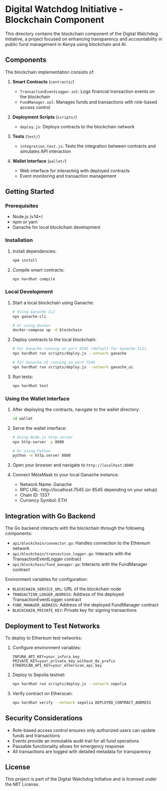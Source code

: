 # Digital Watchdog Initiative - Blockchain Component

This directory contains the blockchain component of the Digital Watchdog Initiative, a project focused on enhancing transparency and accountability in public fund management in Kenya using blockchain and AI.

## Components

The blockchain implementation consists of:

1. **Smart Contracts** (`contracts/`)
   - `TransactionEventLogger.sol`: Logs financial transaction events on the blockchain
   - `FundManager.sol`: Manages funds and transactions with role-based access control

2. **Deployment Scripts** (`scripts/`)
   - `deploy.js`: Deploys contracts to the blockchain network

3. **Tests** (`test/`)
   - `integration.test.js`: Tests the integration between contracts and simulates API interaction

4. **Wallet Interface** (`wallet/`)
   - Web interface for interacting with deployed contracts
   - Event monitoring and transaction management

## Getting Started

### Prerequisites

- Node.js (v14+)
- npm or yarn
- Ganache for local blockchain development

### Installation

1. Install dependencies:
   ```bash
   npm install
   ```

2. Compile smart contracts:
   ```bash
   npx hardhat compile
   ```

### Local Development

1. Start a local blockchain using Ganache:
   ```bash
   # Using Ganache CLI
   npx ganache-cli

   # Or using Docker
   docker-compose up -d blockchain
   ```

2. Deploy contracts to the local blockchain:
   ```bash
   # For Ganache running on port 8545 (default for Ganache CLI)
   npx hardhat run scripts/deploy.js --network ganache

   # For Ganache UI running on port 7545
   npx hardhat run scripts/deploy.js --network ganache_ui
   ```

3. Run tests:
   ```bash
   npx hardhat test
   ```

### Using the Wallet Interface

1. After deploying the contracts, navigate to the wallet directory:
   ```bash
   cd wallet
   ```

2. Serve the wallet interface:
   ```bash
   # Using Node.js http-server
   npx http-server -p 8080

   # Or using Python
   python -m http.server 8080
   ```

3. Open your browser and navigate to `http://localhost:8080`

4. Connect MetaMask to your local Ganache instance:
   - Network Name: Ganache
   - RPC URL: http://localhost:7545 (or 8545 depending on your setup)
   - Chain ID: 1337
   - Currency Symbol: ETH

## Integration with Go Backend

The Go backend interacts with the blockchain through the following components:

- `api/blockchain/connector.go`: Handles connection to the Ethereum network
- `api/blockchain/transaction_logger.go`: Interacts with the TransactionEventLogger contract
- `api/blockchain/fund_manager.go`: Interacts with the FundManager contract

Environment variables for configuration:
- `BLOCKCHAIN_SERVICE_URL`: URL of the blockchain node
- `TRANSACTION_LOGGER_ADDRESS`: Address of the deployed TransactionEventLogger contract
- `FUND_MANAGER_ADDRESS`: Address of the deployed FundManager contract
- `BLOCKCHAIN_PRIVATE_KEY`: Private key for signing transactions

## Deployment to Test Networks

To deploy to Ethereum test networks:

1. Configure environment variables:
   ```
   INFURA_API_KEY=your_infura_key
   PRIVATE_KEY=your_private_key_without_0x_prefix
   ETHERSCAN_API_KEY=your_etherscan_api_key
   ```

2. Deploy to Sepolia testnet:
   ```bash
   npx hardhat run scripts/deploy.js --network sepolia
   ```

3. Verify contract on Etherscan:
   ```bash
   npx hardhat verify --network sepolia DEPLOYED_CONTRACT_ADDRESS
   ```

## Security Considerations

- Role-based access control ensures only authorized users can update funds and transactions
- Events provide an immutable audit trail for all fund operations
- Pausable functionality allows for emergency response
- All transactions are logged with detailed metadata for transparency

## License

This project is part of the Digital Watchdog Initiative and is licensed under the MIT License. 